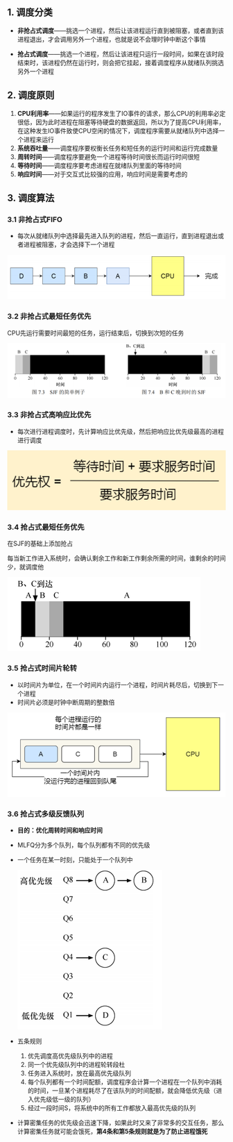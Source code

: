 ## 1. 调度分类

* **非抢占式调度**——挑选⼀个进程，然后让该进程运⾏直到被阻塞，或者直到该进程退出，才会调⽤另外⼀个进程，也就是说不会理时钟中断这个事情

* **抢占式调度**——挑选⼀个进程，然后让该进程只运⾏一段时间，如果在该时段结束时，该进程仍然在运⾏时，则会把它挂起，接着调度程序从就绪队列挑选另外⼀个进程

## 2. 调度原则

1. **CPU利用率**——如果运行的程序发生了IO事件的请求，那么CPU的利用率必定很低，因为此时进程在阻塞等待硬盘的数据返回，所以为了提高CPU利用率，在这种发生IO事件致使CPU空闲的情况下，调度程序需要从就绪队列中选择一个进程来运行
2. **系统吞吐量**——调度程序要权衡长任务和短任务的运行时间和运行完成数量
3. **周转时间**——调度程序要避免一个进程等待时间很长而运行时间很短
4. **等待时间**——调度程序要考虑进程在就绪队列里面的等待时间
5. **响应时间**——对于交互式比较强的应用，响应时间是需要考虑的

## 3. 调度算法

### 3.1 非抢占式FIFO

* 每次从就绪队列中选择最先进入队列的进程，然后一直运行，直到进程退出或者进程被阻塞，才会选择下一个进程

![23](../p/23.png)

### 3.2 非抢占式最短任务优先

CPU先运行需要时间最短的任务，运行结束后，切换到次短的任务

![SJF、](../p/SJF、.png)

### 3.3 非抢占式高响应比优先

* 每次进行进程调度时，先计算响应比优先级，然后把响应比优先级最高的进程进行调度

![24](../p/24.png)

### 3.4 抢占式最短任务优先

在SJF的基础上添加抢占

每当新工作进入系统时，会确认剩余工作和新工作剩余所需的时间，谁剩余的时间少，就调度他

![STCF](../p/STCF.png)

### 3.5 抢占式时间片轮转

* 以时间片为单位，在一个时间片内运行一个进程，时间片耗尽后，切换到下一个进程
* 时间片必须是时钟中断周期的整数倍

![25](../p/25.png)

### 3.6 抢占式多级反馈队列

* **目的：优化周转时间和响应时间**

* MLFQ分为多个队列，每个队列都有不同的优先级

* 一个任务在某一时刻，只能处于一个队列中
  
  ![MLFQ](../p/MLFQ.png)

* 五条规则
  
  1. 优先调度高优先级队列中的进程
  2. 同一个优先级队列中的进程轮转段杜
  3. 任务进入系统时，放在最高优先级队列
  4. 每个队列都有一个时间配额，调度程序会计算一个进程在一个队列中消耗的时间，一旦某个进程耗尽了在该队列的时间配额，就会降低优先级（进入优先级低一级的队列）
  5. 经过一段时间S，将系统中的所有工作都放入最高优先级的队列

* 计算密集任务的优先级会迅速下降，如果此时又来了非常多的交互任务，那么计算密集任务就可能会饿死，**第4条和第5条规则就是为了防止进程饿死**
